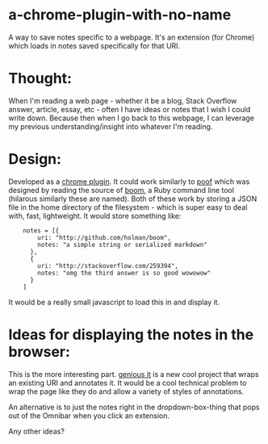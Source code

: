 a-chrome-plugin-with-no-name
===================================

A way to save notes specific to a webpage.  It's an extension (for Chrome) which loads in notes saved specifically for that URI.

Thought:
==================

When I'm reading a web page - whether it be a blog, Stack Overflow answer, article, essay, etc - often I have ideas or notes that I wish I could write down. Because then when I go back to this webpage, I can leverage my previous understanding/insight into whatever I'm reading.  

Design:
===================

Developed as a [chrome plugin](https://developer.chrome.com/extensions/getstarted).  It could work similarly to [poof](https://github.com/ahoskins/poof) which was designed by reading the source of [boom](https://github.com/holman/boom), a Ruby command line tool (hilarous similarly these are named).  Both of these work by storing a JSON file in the home directory of the filesystem - which is super easy to deal with, fast, lightweight.  It would store something like:

        notes = [{
            uri: "http://github.com/holman/boom",
            notes: "a simple string or serialized markdown"
          },
          {
            uri: "http://stackoverflow.com/259394",
            notes: "omg the third answer is so good wowowow"
          }
        ]
        
It would be a really small javascript to load this in and display it.

Ideas for displaying the notes in the browser:
============================

This is the more interesting part. [genious it](http://genius.it/ejohn.org/files/jquery-original.html) is a new cool project that wraps an existing URI and annotates it.  It would be a cool technical problem to wrap the page like they do and allow a variety of styles of annotations.  

An alternative is to just the notes right in the dropdown-box-thing that pops out of the Omnibar when you click an extension.

Any other ideas?


